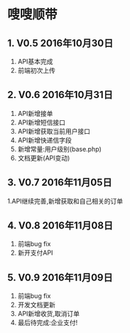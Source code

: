 # 嗖嗖顺带


## 1. V0.5 2016年10月30日
1. API基本完成
2. 前端初次上传

## 2. V0.6 2016年10月31日
1. API新增接单
2. API新增短信接口
3. API新增获取当前用户接口
1. API新增快递信字段
4. 新增常量:用户级别(base.php)
5. 文档更新(API变动)

## 3. V0.7 2016年11月05日
1.API继续完善,新增获取和自己相关的订单

## 4. V0.8 2016年11月08日
1. 前端bug fix
1. 新开支付API

## 5. V0.9 2016年11月09日
1. 前端bug fix
1. 开发文档更新
1. API新增收货,取消订单
1. 最后待完成:企业支付!